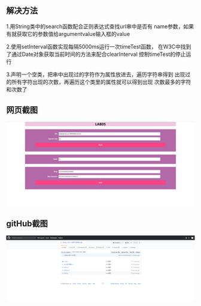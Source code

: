 ## 解决方法
1.用String类中的search函数配合正则表达式查找url串中是否有
name参数，如果有就获取它的参数值给argumentvalue输入框的value

2.使用setInterval函数实现每隔5000ms运行一次timeTest函数，
在W3C中找到了通过Date对象获取当前时间的方法来配合clearInterval
控制timeTest的停止运行

3.声明一个空类，把串中出现过的字符作为属性放进去，遍历字符串得到
出现过的所有字符出现的次数，再遍历这个类里的属性就可以得到出现
次数最多的字符和次数了

## 网页截图
![网页截图](https://github.com/Clarity-1021/SOFT130002_lab/raw/master/lab5/images/html.png)
## gitHub截图
![gitHub截图](https://github.com/Clarity-1021/SOFT130002_lab/raw/master/lab5/images/gitHub.png)
